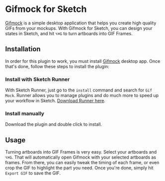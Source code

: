 # Gifmock for Sketch

[Gifmock](http://gifmock.com) is a simple desktop application that helps you create high quality GIFs from your mockups. With Gifmock for Sketch, you can design your states in Sketch, and hit `⌥⌘G` to turn artboards into GIF Frames.

## Installation
In order for this plugin to work, you must install [Gifmock](http://gif-mock.herokuapp.com) desktop app. Once that's done, follow these steps to install the plugin:

### Install with Sketch Runner
With Sketch Runner, just go to the `install` command and search for `Gif Mock`. Runner allows you to manage plugins and do much more to speed up your workflow in Sketch. [Download Runner here](http://www.sketchrunner.com).

### Install manually
Download the plugin and double click to install.


## Usage

Turning artboards into GIF Frames is very easy. Select your artboards and `⌥⌘G`. That will automatically open Gifmock with your selected artboards as frames. From there, you can easily tweak the timing of each frame, or even crop the GIF to highlight the part you need. Once you're done, simply hit `Export GIF` to save the GIF.